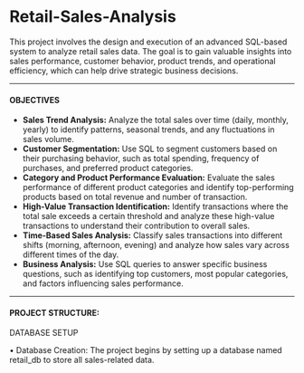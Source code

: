 # Retail-Sales-Analysis

This project involves the design and execution of an advanced SQL-based system to analyze retail sales data. The goal is to gain valuable insights into sales performance, customer behavior, product trends, and operational efficiency, which can help drive strategic business decisions.
***

#### OBJECTIVES 

- **Sales Trend Analysis:** Analyze the total sales over time (daily, monthly, yearly) to identify patterns, seasonal trends, and any fluctuations in sales volume.
- **Customer Segmentation:** Use SQL to segment customers based on their purchasing behavior, such as total spending, frequency of purchases, and preferred product categories.
- **Category and Product Performance Evaluation:** Evaluate the sales performance of different product categories and identify top-performing products based on total revenue and number of transaction.
- **High-Value Transaction Identification:** Identify transactions where the total sale exceeds a certain threshold and analyze these high-value transactions to understand their contribution to overall sales.
- **Time-Based Sales Analysis:** Classify sales transactions into different shifts (morning, afternoon, evening) and analyze how sales vary across different times of the day.
- **Business Analysis:** Use SQL queries to answer specific business questions, such as identifying top customers, most popular categories, and factors influencing sales performance.
---
#### PROJECT STRUCTURE:

DATABASE SETUP

•	Database Creation: The project begins by setting up a database named retail_db to store all sales-related data.

